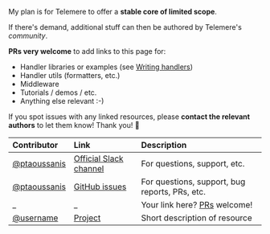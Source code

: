 My plan is for Telemere to offer a **stable core of limited scope**.

If there's demand, additional stuff can then be authored by Telemere's *community*.

**PRs very welcome** to add links to this page for:

- Handler libraries or examples (see [Writing handlers](./4-Handlers#writing-handlers))
- Handler utils (formatters, etc.)
- Middleware
- Tutorials / demos / etc.
- Anything else relevant :-)

If you spot issues with any linked resources, please **contact the relevant authors** to let them know! Thank you! 🙏

| Contributor                                    | Link                                                              | Description                                                   |
| :--------------------------------------------- | :---------------------------------------------------------------- | :------------------------------------------------------------ |
| [@ptaoussanis](https://github.com/ptaoussanis) | [Official Slack channel](https://www.taoensso.com/telemere/slack) | For questions, support, etc.                                  |
| [@ptaoussanis](https://github.com/ptaoussanis) | [GitHub issues](https://github.com/taoensso/telemere/issues)      | For questions, support, bug reports, PRs, etc.                |
| _                                              | _                                                                 | Your link here? [PRs](../wiki#contributions-welcome) welcome! |
| [@username](https://github.com/username)       | [Project](https://github.com/username/project)                    | Short description of resource                                 |
